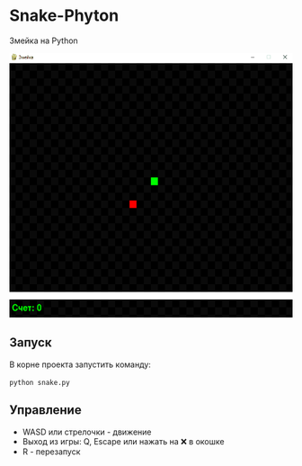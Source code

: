 # Snake-Phyton
Змейка на Python

<div align="center">
<img src="https://github.com/a1wright/Snake-Phyton/blob/478841c3586d15071625aab09d76f8ce4f0c53ed/snake.gif" alt="GitHub Logo" width="600" height="470" />
</div>



## Запуск

В корне проекта запустить команду:

```python snake.py```

## Управление

* WASD или стрелочки - движение
* Выход из игры: Q, Escape  или нажать на &#10060; в окошке
* R - перезапуск

